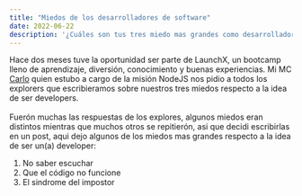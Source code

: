 ```yaml
---
title: "Miedos de los desarrolladores de software"
date: 2022-06-22
description: '¿Cuáles son tus tres miedo mas grandes como desarrollador(a) de software?'
---
```


Hace dos meses tuve la oportunidad ser parte de LaunchX, un bootcamp lleno de aprendizaje, diversión, 
conocimiento y buenas experiencias. Mi MC [Carlo](https://github.com/carlogilmar) quien estubo a cargo de la misión 
NodeJS nos pidio a todos los explorers que escribieramos sobre nuestros tres miedos respecto a la idea de ser developers. 
<br><br>
Fuerón muchas las respuestas de los explores, algunos miedos eran distintos mientras que muchos otros se repitierón, asi que decidi escribirlas en un post, aqui dejo algunos de los miedos mas grandes respecto a la idea de ser un(a) developer:

1. No saber escuchar
2. Que el código no funcione
3. El sindrome del impostor
